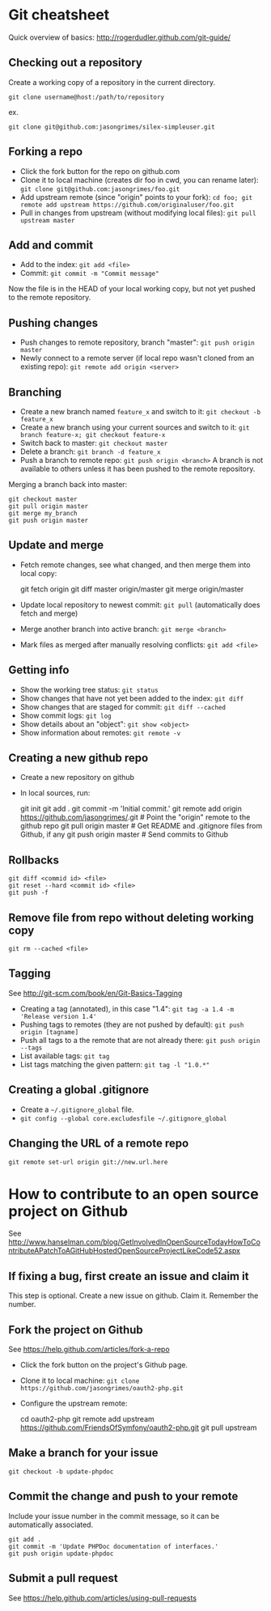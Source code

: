 Git cheatsheet
==============

Quick overview of basics: http://rogerdudler.github.com/git-guide/

Checking out a repository
-------------------------

Create a working copy of a repository in the current directory.

    git clone username@host:/path/to/repository

ex.

    git clone git@github.com:jasongrimes/silex-simpleuser.git

Forking a repo
--------------

* Click the fork button for the repo on github.com
* Clone it to local machine (creates dir foo in cwd, you can rename later): `git clone git@github.com:jasongrimes/foo.git`
* Add upstream remote (since "origin" points to your fork): `cd foo; git remote add upstream https://github.com/originaluser/foo.git`
* Pull in changes from upstream (without modifying local files): `git pull upstream master` 

Add and commit
--------------

* Add to the index: `git add <file>`
* Commit: `git commit -m "Commit message"`

Now the file is in the HEAD of your local working copy, but not yet pushed to the remote repository.

Pushing changes
---------------

* Push changes to remote repository, branch "master": `git push origin master`
* Newly connect to a remote server (if local repo wasn't cloned from an existing repo): `git remote add origin <server>` 

Branching
---------

* Create a new branch named `feature_x` and switch to it: `git checkout -b feature_x`
* Create a new branch using your current sources and switch to it: `git branch feature-x; git checkout feature-x`
* Switch back to master: `git checkout master`
* Delete a branch: `git branch -d feature_x`
* Push a branch to remote repo: `git push origin <branch>`
  A branch is not available to others unless it has been pushed to the remote repository.

Merging a branch back into master:

    git checkout master
    git pull origin master
    git merge my_branch
    git push origin master

Update and merge
----------------

* Fetch remote changes, see what changed, and then merge them into local copy:

    git fetch origin
    git diff master origin/master
    git merge origin/master 

* Update local repository to newest commit: `git pull` (automatically does fetch and merge)
* Merge another branch into active branch: `git merge <branch>`
* Mark files as merged after manually resolving conflicts: `git add <file>`

Getting info
------------

* Show the working tree status: `git status`
* Show changes that have not yet been added to the index: `git diff`
* Show changes that are staged for commit: `git diff --cached`
* Show commit logs: `git log`
* Show details about an "object": `git show <object>`
* Show information about remotes: `git remote -v`

Creating a new github repo
--------------------------

* Create a new repository on github
* In local sources, run:

    git init
    git add .
    git commit -m 'Initial commit.'
    git remote add origin https://github.com/jasongrimes/<reponame>.git # Point the "origin" remote to the github repo
    git pull origin master  # Get README and .gitignore files from Github, if any
    git push origin master  # Send commits to Github

Rollbacks
---------

    git diff <commid id> <file>
    git reset --hard <commit id> <file>
    git push -f


Remove file from repo without deleting working copy
---------------------------------------------------

    git rm --cached <file>

Tagging
-------

See http://git-scm.com/book/en/Git-Basics-Tagging

* Creating a tag (annotated), in this case "1.4": `git tag -a 1.4 -m 'Release version 1.4'`
* Pushing tags to remotes (they are not pushed by default): `git push origin [tagname]`
* Push all tags to a the remote that are not already there: `git push origin --tags`
* List available tags: `git tag`
* List tags matching the given pattern: `git tag -l "1.0.*"`

Creating a global .gitignore
----------------------------

* Create a `~/.gitignore_global` file.
* `git config --global core.excludesfile ~/.gitignore_global`

Changing the URL of a remote repo
---------------------------------

    git remote set-url origin git://new.url.here


How to contribute to an open source project on Github
=====================================================

See http://www.hanselman.com/blog/GetInvolvedInOpenSourceTodayHowToContributeAPatchToAGitHubHostedOpenSourceProjectLikeCode52.aspx 

## If fixing a bug, first create an issue and claim it

This step is optional. Create a new issue on github. Claim it. Remember the number.

## Fork the project on Github

See https://help.github.com/articles/fork-a-repo

* Click the fork button on the project's Github page.
* Clone it to local machine: `git clone https://github.com/jasongrimes/oauth2-php.git`
* Configure the upstream remote:

    cd oauth2-php
    git remote add upstream https://github.com/FriendsOfSymfony/oauth2-php.git
    git pull upstream

## Make a branch for your issue

    git checkout -b update-phpdoc

## Commit the change and push to your remote

Include your issue number in the commit message, so it can be automatically associated.

    git add .
    git commit -m 'Update PHPDoc documentation of interfaces.'
    git push origin update-phpdoc

## Submit a pull request

See https://help.github.com/articles/using-pull-requests

